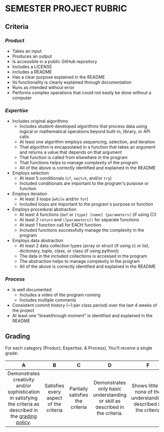 # SEMESTER PROJECT RUBRIC

## Criteria
### _Product_
* Takes an input
* Produces an output
* Is accessible in a public GitHub repository
* Includes a LICENSE
* includes a README
* Has a clear purpose explained in the README
* Its functionality is clearly explained through documentation 
* Runs as intended without error 
* Performs complex operations that could not easily be done without a computer


### _Expertise_
  * Includes original algorithms
      - Includes student-developed algorithms that process data using logical or mathematical operations beyond built-in, library, or API calls
      - At least one algorithm employs sequencing, selection, and iteration
      - That algorithm is encapsulated in a function that takes an argument and returns a value that depends on that argument
      - That function is called from elsewhere in the program 
      - That functions helps to manage complexity of the program
      - All of the above is correctly identified and explained in the README
  * Employs selection
      - At least 5 conditionals (`if`, `switch`, and/or `try`)
      - Included conditionals are important to the program's purpose or function
  * Employs iteration
      - At least 3 loops (`while` and/or `for`)
      - Included loops are important to the program's purpose or function
  * Employs procedural abstraction
     - At least 4 functions (`def` or `[type] [name] [parameters]` (if using C))
     - At least 2 `return` and `([parameters])` for separate functions
      - At least 1 function call for EACH function
      - Included functions successfully manage the complexity in the program
  * Employs data abstraction
      - At least 2 data collection types (array or struct (if using c) or list, dictionary, tuple, class, or class (if using python))
      - The data in the included collections is accessed in the program
      - The abstraction helps to manage complexity in the program
      - All of the above is correctly identified and explained in the README

### _Process_
  * Is well documented
      - Includes a video of the program running
      - Includes multiple comments
  * Consistent commit history (~1 per class period) over the last 4 weeks of the project
  * At least one "breakthrough moment" is identified and explained in the README


## Grading
For each category (Product, Expertise, & Process), You'll receive a single grade:

|A|B|C|D|F|I|
|:-------------------:|:-------------------:|:-------------------:|:-------------------:|:-------------------:|:-------------------:|
|Demonstrates creativity and/or sophistication in satisfying the criteria as described in the [grading policy](https://docs.google.com/document/d/1WvPjyZKi5TZ3InDZQmuWHDAYWtpaHQwqWliwacGAkNM/edit?usp=sharing). | Satisfies every aspect of the criteria | Partially satisfies the criteria | Demonstrates only basic understanding or skill as described in the criteria. | Shows little or none of the understanding described in the criteria | Incomplete or insufficient evidence |